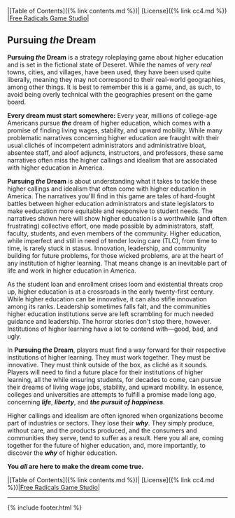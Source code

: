 |[Table of Contents]({% link contents.md %})| [License]({% link cc4.md %}) |[Free Radicals Game Studio](https://americanethos.xyz)|

## Pursuing *the* Dream
**Pursuing *the* Dream** is a strategy roleplaying game about higher education and is set in the fictional state of Deseret. While the names of very *real* towns, cities, and villages, have been used, they have been used quite liberally, meaning they may not correspond to their real-world geographies, among other things. It is best to remember this is a game, and, as such, to avoid being overly technical with the geographies present on the game board. 

**Every dream must start somewhere:** Every year, millions of college-age Americans pursue ***the*** dream of higher education, which comes with a promise of finding living wages, stability, and upward mobility. While many problematic narratives concerning higher education are fraught with their usual clichés of incompetent administrators and administrative bloat, absentee staff, and aloof adjuncts, instructors, and professors, these same narratives often miss the higher callings and idealism that are associated with higher education in America. 

**Pursuing *the* Dream** is about understanding what it takes to tackle these higher callings and idealism that often come with higher education in America. The narratives you'lll find in this game are tales of hard-fought battles between higher education administrators and state legislators to make eeducation more equitable and responsive to student needs. The narratives shown here will show higher education is a worthwhile (and often frustrating) collective effort, one made possible by administrators, staff, faculty, students, and even members of the community. Higher education, while imperfect and still in need of tender loving care (TLC), from time to time, is rarely stuck in stasus. Innovation, leadership, and community building for future problems, for those wicked problems, are at the heart of any institution of higher learning. That means change is an inevitable part of life and work in higher education in America. 

As the student loan and enrollment crises loom and existential threats crop up, higher education is at a crossroads in the early twenty-first century. While higher education can be innovative, it can also stifle innovation among its ranks. Leadership sometimes falls falt, and the communities higher education institutions serve are left scrambling for much needed guidance and leadership. The horror stories don't stop there, however. Institutions of higher learning have a lot to contend with—good, bad, and ugly. 

In **Pursuing *the* Dream**, players must find a way forward for their respective institutions of higher learning. They must work together. They must be innovative. They must think outside of the box, as cliché as it sounds. Players will need to find a future place for their institutions of higher learning, all the while ensuring students, for decades to come, can pursue their dreams of living wage jobs, stability, and upward mobility. In essence, colleges and universities are attempts to fulfill a promise made long ago, concerning ***life***, ***liberty***, and ***the pursuit of happiness***.

Higher callings and idealism are often ignored when organizations become part of industries or sectors. They lose their ***why***. They simply produce, without care, and the products produced, and the consumers and communities they serve, tend to suffer as a result. Here you all are, coming together for the future of higher education, and, more importantly, to discover the ***why*** of higher education. 

**You *all* are here to make the dream come true.**

|[Table of Contents]({% link contents.md %})| [License]({% link cc4.md %})|[Free Radicals Game Studio](https://americanethos.xyz)|

---
{% include footer.html %}
